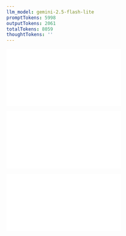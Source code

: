 ```yaml
---
llm_model: gemini-2.5-flash-lite
promptTokens: 5998
outputTokens: 2061
totalTokens: 8059
thoughtTokens: ''
---
```


![@](steps/file.22b5ced6.md)

![@](steps/_.ce9621c8.md)

![@](steps/response.4c8757b6.md)